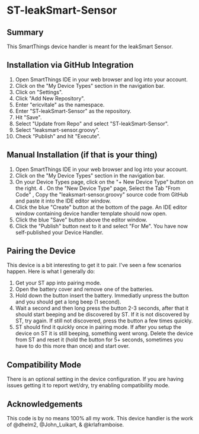 # ST-leakSmart-Sensor

## Summary
This SmartThings device handler is meant for the leakSmart Sensor.

## Installation via GitHub Integration
1. Open SmartThings IDE in your web browser and log into your account.
2. Click on the "My Device Types" section in the navigation bar.
3. Click on "Settings".
4. Click "Add New Repository".
5. Enter "ericvitale" as the namespace.
6. Enter "ST-leakSmart-Sensor" as the repository.
7. Hit "Save".
8. Select "Update from Repo" and select "ST-leakSmart-Sensor".
9. Select "leaksmart-sensor.groovy".
10. Check "Publish" and hit "Execute".

## Manual Installation (if that is your thing)
1. Open SmartThings IDE in your web browser and log into your account.
2. Click on the "My Device Types" section in the navigation bar.
3. On your Device Types page, click on the "+ New Device Type" button on the right.
4 . On the "New Device Type" page, Select the Tab "From Code" , Copy the "leaksmart-sensor.groovy" source code from GitHub and paste it into the IDE editor window.
5. Click the blue "Create" button at the bottom of the page. An IDE editor window containing device handler template should now open.
6. Click the blue "Save" button above the editor window.
7. Click the "Publish" button next to it and select "For Me". You have now self-published your Device Handler.

## Pairing the Device
This device is a bit interesting to get it to pair. I've seen a few scenarios happen. Here is what I generally do:
1. Get your ST app into pairing mode.
2. Open the battery cover and remove one of the batteries.
3. Hold down the button insert the battery. Immediatly unpress the button and you should get a long beep (1 second).
4. Wait a second and then long press the button 2-3 seconds, after that it should start beeping and be discovered by ST. If it is not discovered by ST, try again. If still not discovered, press the button a few times quickly. 
5. ST should find it quickly once in pairing mode. If after you setup the device on ST it is still beeping, something went wrong. Delete the device from ST and reset it (hold the button for 5+ seconds, sometimes you have to do this more than once) and start over.
 
## Compatibility Mode
There is an optional setting in the device configuration. If you are having issues getting it to report wet/dry, try enabling compatibility mode.


## Acknowledgements
This code is by no means 100% all my work. This device handler is the work of @dhelm2, @John_Luikart, & @krlaframboise.
